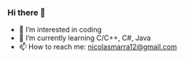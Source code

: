 ### Hi there 👋


- 🔭 I’m interested in coding
- 🌱 I’m currently learning C/C++, C#, Java
- 📫 How to reach me: nicolasmarra12@gmail.com
